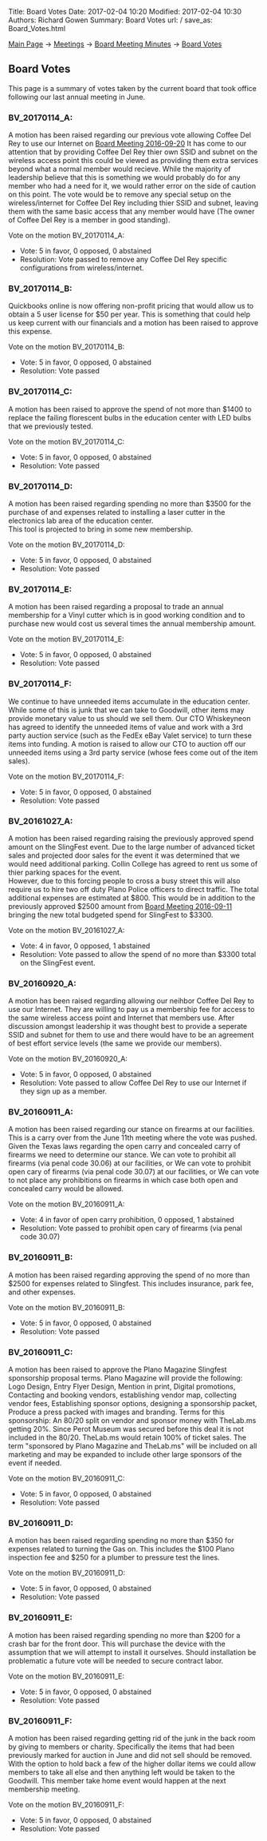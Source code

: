 Title: Board Votes
Date: 2017-02-04 10:20
Modified: 2017-02-04 10:30
Authors: Richard Gowen
Summary: Board Votes
url: /
save_as: Board_Votes.html

[Main Page](index.html) -\> [Meetings](Meetings.html)
-\> [Board Meeting Minutes](Board_Meeting_Minutes.html) -\> [Board Votes](Board_Votes.html)

Board Votes
-----------------------------

This page is a summary of votes taken by the current board that took office following our last annual meeting in June.


### BV_20170114_A:

A motion has been raised regarding our previous vote allowing Coffee Del Rey to use our Internet on [Board Meeting 2016-09-20](Board_Meeting_2016-09-20.html)
It has come to our attention that by providing Coffee Del Rey thier own SSID and subnet on the wireless access point this could be viewed as providing them extra services beyond what a normal member would recieve.
While the majority of leadership believe that this is something we would probably do for any member who had a need for it, we would rather error on the side of caution on this point.
The vote would be to remove any special setup on the wireless/internet for Coffee Del Rey including thier SSID and subnet, leaving them with the same basic access that any member would have (The owner of Coffee Del Rey is a member in good standing).

Vote on the motion BV_20170114_A:

-   Vote: 5 in favor, 0 opposed, 0 abstained
-   Resolution: Vote passed to remove any Coffee Del Rey specific configurations from wireless/internet.

### BV_20170114_B:

Quickbooks online is now offering non-profit pricing that would allow us to obtain a 5 user license for $50 per year.
This is something that could help us keep current with our financials and a motion has been raised to approve this expense.

Vote on the motion BV_20170114_B:

-   Vote: 5 in favor, 0 opposed, 0 abstained
-   Resolution: Vote passed

### BV_20170114_C:

A motion has been raised to approve the spend of not more than $1400 to replace the failing florescent bulbs in the education center with LED bulbs that we previously tested.

Vote on the motion BV_20170114_C:

-   Vote: 5 in favor, 0 opposed, 0 abstained
-   Resolution: Vote passed

### BV_20170114_D:

A motion has been raised regarding spending no more than $3500 for the purchase of and expenses related to installing a laser cutter in the electronics lab area of the education center.  
This tool is projected to bring in some new membership.

Vote on the motion BV_20170114_D:

-   Vote: 5 in favor, 0 opposed, 0 abstained
-   Resolution: Vote passed

### BV_20170114_E:

A motion has been raised regarding a proposal to trade an annual membership for a Vinyl cutter which is in good working condition and to purchase new would cost us several times the annual membership amount.

Vote on the motion BV_20170114_E:

-   Vote: 5 in favor, 0 opposed, 0 abstained
-   Resolution: Vote passed

### BV_20170114_F:

We continue to have unneeded items accumulate in the education center.  While some of this is junk that we can take to Goodwill, other items may provide monetary value to us should we sell them.  Our CTO Whiskeyneon has agreed to identify the unneeded items of value and work with a 3rd party auction service (such as the FedEx eBay Valet service) to turn these items into funding.  A motion is raised to allow our CTO to auction off our unneeded items using a 3rd party service (whose fees come out of the item sales). 

Vote on the motion BV_20170114_F:

-   Vote: 5 in favor, 0 opposed, 0 abstained
-   Resolution: Vote passed

### BV_20161027_A:

A motion has been raised regarding raising the previously approved spend amount on the SlingFest event.
Due to the large number of advanced ticket sales and projected door sales for the event it was determined that we would need additional parking.
Collin College has agreed to rent us some of thier parking spaces for the event.  
However, due to this forcing people to cross a busy street this will also require us to hire two off duty Plano Police officers to direct traffic.
The total additional expenses are estimated at $800.
This would be in addition to the previously approved $2500 amount from [Board Meeting 2016-09-11](Board_Meeting_2016-09-11.html) bringing the new total budgeted spend for SlingFest to $3300.

Vote on the motion BV_20161027_A:

-   Vote: 4 in favor, 0 opposed, 1 abstained
-   Resolution: Vote passed to allow the spend of no more than $3300 total on the SlingFest event.

### BV_20160920_A:

A motion has been raised regarding allowing our neihbor Coffee Del Rey to use our Internet.
They are willing to pay us a membership fee for access to the same wireless access point and Internet that members use.
After discussion amongst leadership it was thought best to provide a seperate SSID and subnet for them to use and there would have to be an agreement of best effort service levels (the same we provide our members).
 
Vote on the motion BV_20160920_A:

-   Vote: 5 in favor, 0 opposed, 0 abstained
-   Resolution: Vote passed to allow Coffee Del Rey to use our Internet if they sign up as a member.

### BV_20160911_A:

A motion has been raised regarding our stance on firearms at our facilities.
This is a carry over from the June 11th meeting where the vote was pushed.
Given the Texas laws regarding the open carry and concealed carry of firearms we need to determine our stance.
We can vote to prohibit all firearms (via penal code 30.06) at our facilities, or
We can vote to prohibit open cary of firearms (via penal code 30.07) at our facilities, or
We can vote to not place any prohibitions on firearms in which case both open and concealed carry would be allowed.

Vote on the motion BV_20160911_A:

-   Vote: 4 in favor of open carry prohibition, 0 opposed, 1 abstained
-   Resolution: Vote passed to prohibit open cary of firearms (via penal code 30.07)

### BV_20160911_B:

A motion has been raised regarding approving the spend of no more than $2500 for
expenses related to Slingfest.  This includes insurance, park fee, and other expenses.

Vote on the motion BV_20160911_B:

-   Vote: 5 in favor, 0 opposed, 0 abstained
-   Resolution: Vote passed

### BV_20160911_C:

A motion has been raised to approve the Plano Magazine Slingfest sponsorship proposal terms.
Plano Magazine will provide the following:
Logo Design, Entry Flyer Design, Mention in print, Digital promotions,
Contacting and booking vendors, establishing vendor map, collecting vendor fees,
Establishing sponsor options, designing a sponsorship packet,
Produce a press packed with images and branding.
Terms for this sponsorship:
An 80/20 split on vendor and sponsor money with TheLab.ms getting 20%.
Since Perot Museum was secured before this deal it is not included in the 80/20.
TheLab.ms would retain 100% of ticket sales.
The term "sponsored by Plano Magazine and TheLab.ms" will be included on all marketing
and may be expanded to include other large sponsors of the event if needed.

Vote on the motion BV_20160911_C:

-   Vote: 5 in favor, 0 opposed, 0 abstained
-   Resolution: Vote passed

### BV_20160911_D:

A motion has been raised regarding spending no more than $350 for expenses related to turning the Gas on.
This includes the $100 Plano inspection fee and $250 for a plumber to pressure test the lines.

Vote on the motion BV_20160911_D:

-   Vote: 5 in favor, 0 opposed, 0 abstained
-   Resolution: Vote passed

### BV_20160911_E:

A motion has been raised regarding spending no more than $200 for a crash bar for the front door.
This will purchase the device with the assumption that we will attempt to install it ourselves.
Should installation be problematic a future vote will be needed to secure contract labor.

Vote on the motion BV_20160911_E:

-   Vote: 5 in favor, 0 opposed, 0 abstained
-   Resolution: Vote passed

### BV_20160911_F:

A motion has been raised regarding getting rid of the junk in the back room by giving to members or charity.
Specifically the items that had been previously marked for auction in June and did not sell should be removed.
With the option to hold back a few of the higher dollar items we could allow members to take all else and then
anything left would be taken to the Goodwill.  This member take home event would happen at the next membership meeting.

Vote on the motion BV_20160911_F:

-   Vote: 5 in favor, 0 opposed, 0 abstained
-   Resolution: Vote passed

